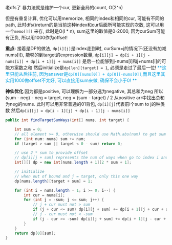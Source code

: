 老dfs了
暴力法就是维护一个cur, 更新全局的count, O(2^n)

但是有重复计算, 优化可以用memorize, 相同的index和相同的cur, 可能有不同的path, 此时dfs()return的是当前这种index和cur后面所可能实现的次数, 这可以用一个`memo[][]` 来存, 此时是O(l * n), sum这里的取值是0-2000, 因为curSum可能有正负, 所以用1000作为offset!

**重点:**
接着是DP的做法, `dp[i][j]`是index走到i时, curSum=j的情况下(还没有加减nums[i]), 能够的到target的expression数量, 
`dp[i][j] = dp[i + 1][j - nums[i]] + dp[i + 1][j + nums[i]]`
是后一位能够到j-nums[i]和j+nums[i]的可能方案数之和
然后initialize是`dp[len][target] = 1`, 必须是走过了最后一位!
<font color = grape>**这里只能从后往前, 因为answer是`dp[0][nums[0]] + dp[0][-nums[0]]`,而且这里其实用1000做offset不太好, 可以直接用sum来做, 确保不会小于0! **</font>

**神仙优化**
因为都是positive, 可以理解为一部分选为negative, 其总和为neg
所以 (sum - neg) - neg = target, neg = (sum - target) / 2
从positive arr中找出总和为neg的nums.
此时可以用非常普通的01背包, `dp[i][j]`代表前i个sum to j的种类数
然后`dp[i][j] = dp[i - 1][j] + dp[i - 1][j - nums[i]]`



```java
public int findTargetSumWays(int[] nums, int target) {

    int sum = 0;
    // all element >= 0, otherwise should use Math.abs(num) to get sum
    for (int num: nums) sum += num;
    if (target > sum || target < 0 - sum) return 0;

    // use 2 * sum to provide offset
    // dp[i][j + sum] represents the num of ways when go to index i and curSum = j
    int[][] dp = new int[nums.length + 1][2 * sum + 1];

    // initialize
    // when out of bound and j = target, only this one way
    dp[nums.length][target + sum] = 1;

    for (int i = nums.length - 1; i >= 0; i--) {
        int cur = nums[i];
        for (int j = -sum; j <= sum; j++) {
            // j + cur must not > sum
            if (j + cur <= sum) dp[i][j + sum] += dp[i + 1][j + cur + sum];
            // j - cur must not < -sum
            if (j - cur >= -sum) dp[i][j + sum] += dp[i + 1][j - cur + sum];
        }
    }
    return dp[0][sum];
}
```

